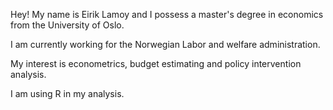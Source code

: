 Hey! My name is Eirik Lamoy and I possess a master's degree in economics from the University of Oslo. 

I am currently working for the Norwegian Labor and welfare administration.

My interest is econometrics, budget estimating and policy intervention analysis.

I am using R in my analysis.   
